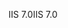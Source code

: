 <span data-ttu-id="97723-101">IIS 7.0</span><span class="sxs-lookup"><span data-stu-id="97723-101">IIS 7.0</span></span>